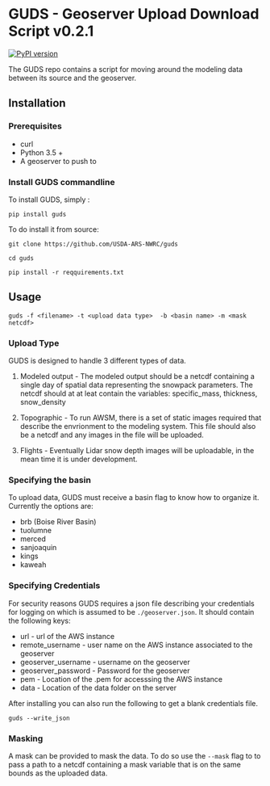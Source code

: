 # GUDS - Geoserver Upload Download Script v0.2.1
[![PyPI version](https://badge.fury.io/py/guds.svg)](https://badge.fury.io/py/guds)

The GUDS repo contains a script for moving around the modeling data between its
source and the geoserver.

## Installation

### Prerequisites

* curl
* Python 3.5 +
* A geoserver to push to

### Install GUDS commandline
To install GUDS, simply :

`pip install guds`

To do install it from source:

`git clone https://github.com/USDA-ARS-NWRC/guds`

`cd guds`

`pip install -r reqquirements.txt`

## Usage

`guds -f <filename> -t <upload data type>  -b <basin name> -m <mask netcdf>`

### Upload Type
GUDS is designed to handle 3 different types of data.

1. Modeled output - The modeled output should be a netcdf containing a single
day of spatial data representing the snowpack parameters. The netcdf should at
at leat contain the variables: specific_mass, thickness, snow_density

2. Topographic - To run AWSM, there is a set of static images required that describe
the envrionment to the modeling system. This file should also be a netcdf and
any images in the file will be uploaded.

3. Flights - Eventually  Lidar snow depth images will be uploadable, in the
mean time it is under development.

### Specifying the basin
To upload data, GUDS must receive a basin flag to know how to organize it.
Currently the options are:

  * brb (Boise River Basin)
  * tuolumne
  * merced
  * sanjoaquin
  * kings
  * kaweah

### Specifying Credentials
For security reasons GUDS requires a json file describing your credentials for
logging on which is assumed to be `./geoserver.json`. It should contain the
following keys:

  * url - url of the AWS instance
  * remote_username - user name on the AWS instance associated to the geoserver
  * geoserver_username - username on the geoserver
  * geoserver_password - Password for the geoserver
  * pem - Location of the .pem for accesssing the AWS instance
  * data - Location of the data folder on the server

After installing you can also run the following to get a blank credentials file.

`guds --write_json`

### Masking
A mask can be provided to mask the data. To do so use the `--mask` flag to
to pass a path to a netcdf containing a mask variable that is on the same bounds
as the uploaded data.
